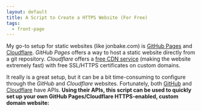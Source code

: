 ```yaml
---
layout: default
title: A Script to Create a HTTPS Website (For Free)
tags:
  - front-page
---
```


My go-to setup for static websites (like jonbake.com) is [GitHub Pages](https://pages.github.com/) and [Cloudflare](https://www.cloudflare.com/). _GitHub Pages_ offers a way to host a static website directly from a git repository. _Cloudflare_ offers a [free CDN service](https://www.cloudflare.com/learning/cdn/what-is-a-cdn/) (making the website extremely fast) with free SSL/HTTPS certificates on custom domains.

It really is a great setup, but it can be a bit time-consuming to configure through the _GitHub_ and _Cloudflare_ websites. Fortunately, both [GitHub](https://developer.github.com/v3/) and [Cloudflare](https://api.cloudflare.com/) have APIs. **Using their APIs, this script can be used to quickly set up your own GitHub Pages/Cloudflare HTTPS-enabled, custom domain website:**

<script src="https://gist.github.com/jonmbake/5ec4435b39bec9ad21d34581cf0c93ea.js"></script>
